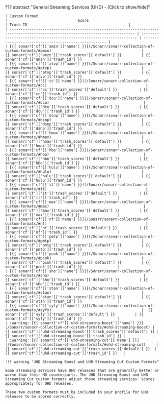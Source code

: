 <!-- markdownlint-disable MD041-->
??? abstract "General Streaming Services (UHD) - [Click to show/hide]"

    | Custom Format                                                                                                                   |                                Score                                 | Trash ID                                              |
    | ------------------------------------------------------------------------------------------------------------------------------- | :------------------------------------------------------------------: | ----------------------------------------------------- |
    | [{{ sonarr['cf']['amzn']['name'] }}](/Sonarr/sonarr-collection-of-custom-formats/#amzn)                                         |        {{ sonarr['cf']['amzn']['trash_scores']['default'] }}         | {{ sonarr['cf']['amzn']['trash_id'] }}                |
    | [{{ sonarr['cf']['atvp']['name'] }}](/Sonarr/sonarr-collection-of-custom-formats/#atvp)                                         |        {{ sonarr['cf']['atvp']['trash_scores']['default'] }}         | {{ sonarr['cf']['atvp']['trash_id'] }}                |
    | [{{ sonarr['cf']['cc']['name'] }}](/Sonarr/sonarr-collection-of-custom-formats/#cc)                                             |         {{ sonarr['cf']['cc']['trash_scores']['default'] }}          | {{ sonarr['cf']['cc']['trash_id'] }}                  |
    | [{{ sonarr['cf']['dcu']['name'] }}](/Sonarr/sonarr-collection-of-custom-formats/#dcu)                                           |         {{ sonarr['cf']['dcu']['trash_scores']['default'] }}         | {{ sonarr['cf']['dcu']['trash_id'] }}                 |
    | [{{ sonarr['cf']['dsnp']['name'] }}](/Sonarr/sonarr-collection-of-custom-formats/#dsnp)                                         |        {{ sonarr['cf']['dsnp']['trash_scores']['default'] }}         | {{ sonarr['cf']['dsnp']['trash_id'] }}                |
    | [{{ sonarr['cf']['hmax']['name'] }}](/Sonarr/sonarr-collection-of-custom-formats/#hmax)                                         |        {{ sonarr['cf']['hmax']['trash_scores']['default'] }}         | {{ sonarr['cf']['hmax']['trash_id'] }}                |
    | [{{ sonarr['cf']['hbo']['name'] }}](/Sonarr/sonarr-collection-of-custom-formats/#hbo)                                           |         {{ sonarr['cf']['hbo']['trash_scores']['default'] }}         | {{ sonarr['cf']['hbo']['trash_id'] }}                 |
    | [{{ sonarr['cf']['hulu']['name'] }}](/Sonarr/sonarr-collection-of-custom-formats/#hulu)                                         |        {{ sonarr['cf']['hulu']['trash_scores']['default'] }}         | {{ sonarr['cf']['hulu']['trash_id'] }}                |
    | [{{ sonarr['cf']['it']['name'] }}](/Sonarr/sonarr-collection-of-custom-formats/#it)                                             |         {{ sonarr['cf']['it']['trash_scores']['default'] }}          | {{ sonarr['cf']['it']['trash_id'] }}                  |
    | [{{ sonarr['cf']['max']['name'] }}](/Sonarr/sonarr-collection-of-custom-formats/#max)                                           |         {{ sonarr['cf']['max']['trash_scores']['default'] }}         | {{ sonarr['cf']['max']['trash_id'] }}                 |
    | [{{ sonarr['cf']['nf']['name'] }}](/Sonarr/sonarr-collection-of-custom-formats/#nf)                                             |         {{ sonarr['cf']['nf']['trash_scores']['default'] }}          | {{ sonarr['cf']['nf']['trash_id'] }}                  |
    | [{{ sonarr['cf']['pmtp']['name'] }}](/Sonarr/sonarr-collection-of-custom-formats/#pmtp)                                         |        {{ sonarr['cf']['pmtp']['trash_scores']['default'] }}         | {{ sonarr['cf']['pmtp']['trash_id'] }}                |
    | [{{ sonarr['cf']['pcok']['name'] }}](/Sonarr/sonarr-collection-of-custom-formats/#pcok)                                         |        {{ sonarr['cf']['pcok']['trash_scores']['default'] }}         | {{ sonarr['cf']['pcok']['trash_id'] }}                |
    | [{{ sonarr['cf']['sho']['name'] }}](/Sonarr/sonarr-collection-of-custom-formats/#sho)                                           |         {{ sonarr['cf']['sho']['trash_scores']['default'] }}         | {{ sonarr['cf']['sho']['trash_id'] }}                 |
    | [{{ sonarr['cf']['stan']['name'] }}](/Sonarr/sonarr-collection-of-custom-formats/#stan)                                         |        {{ sonarr['cf']['stan']['trash_scores']['default'] }}         | {{ sonarr['cf']['stan']['trash_id'] }}                |
    | [{{ sonarr['cf']['syfy']['name'] }}](/Sonarr/sonarr-collection-of-custom-formats/#syfy)                                         |  {{ sonarr['cf']['syfy']['trash_scores']['default'] }}         | {{ sonarr['cf']['syfy']['trash_id'] }}                |
    | :warning: [{{ sonarr['cf']['uhd-streaming-boost']['name'] }}](/Sonarr/sonarr-collection-of-custom-formats/#uhd-streaming-boost) | {{ sonarr['cf']['uhd-streaming-boost']['trash_scores']['default'] }} | {{ sonarr['cf']['uhd-streaming-boost']['trash_id'] }} |
    | :warning: [{{ sonarr['cf']['uhd-streaming-cut']['name'] }}](/Sonarr/sonarr-collection-of-custom-formats/#uhd-streaming-cut)     |  {{ sonarr['cf']['uhd-streaming-cut']['trash_scores']['default'] }}  | {{ sonarr['cf']['uhd-streaming-cut']['trash_id'] }}   |

    !!! warning "UHD Streaming Boost and UHD Streaming Cut Custom Formats"

    Some streaming services have UHD releases that are generally better or worse than their HD counterparts. The UHD Streaming Boost and UHD Streaming Cut custom formats adjust those streaming services' scores appropriately for UHD releases.

    These two custom formats must be included in your profile for UHD releases to be scored correctly.
<!-- markdownlint-enable MD041-->
